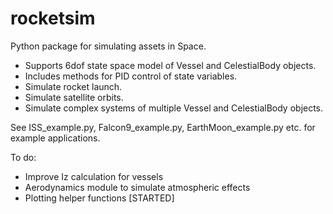 # rocketsim
Python package for simulating assets in Space.

- Supports 6dof state space model of Vessel and CelestialBody objects.
- Includes methods for PID control of state variables.
- Simulate rocket launch.
- Simulate satellite orbits.
- Simulate complex systems of multiple Vessel and CelestialBody objects.

See ISS_example.py, Falcon9_example.py, EarthMoon_example.py etc. for example applications.

To do:
- Improve Iz calculation for vessels
- Aerodynamics module to simulate atmospheric effects
- Plotting helper functions [STARTED]
